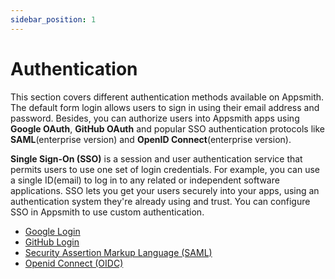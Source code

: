 ```yaml
---
sidebar_position: 1
---
```

# Authentication

This section covers different authentication methods available on Appsmith. The default form login allows users to sign in using their email address and password. Besides, you can authorize users into Appsmith apps using **Google OAuth**, **GitHub OAuth** and popular SSO authentication protocols like **SAML**(enterprise version) and **OpenID Connect**(enterprise version).

**Single Sign-On (SSO)** is a session and user authentication service that permits users to use one set of login credentials. For example, you can use a single ID(email) to log in to any related or independent software applications. SSO lets you get your users securely into your apps, using an authentication system they're already using and trust. You can configure SSO in Appsmith to use custom authentication.


* [Google Login](/getting-started/setup/instance-configuration/authentication/google-login)
* [GitHub Login](/getting-started/setup/instance-configuration/authentication/github-login)
* [Security Assertion Markup Language (SAML)](/getting-started/setup/instance-configuration/authentication/security-assertion-markup-language-saml)
* [Openid Connect (OIDC)](/getting-started/setup/instance-configuration/authentication/openid-connect-oidc)
